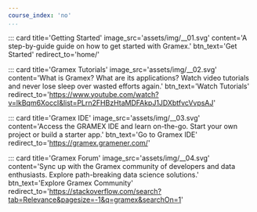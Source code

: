 ```yaml
---
course_index: 'no'
...
```


<div class="row" markdown="1">
::: card title='Getting Started' image_src='assets/img/__01.svg' content='A step-by-guide guide on how to get started with Gramex.' btn_text='Get Started' redirect_to='home/'

::: card title='Gramex Tutorials' image_src='assets/img/__02.svg' content='What is Gramex? What are its applications? Watch video tutorials and never lose sleep over wasted efforts again.' btn_text='Watch Tutorials' redirect_to='https://www.youtube.com/watch?v=lkBqm6XoccI&list=PLrn2FHBzHtaMDFAkpJ1JDXbtfvcVvpsAJ'

::: card title='Gramex IDE' image_src='assets/img/__03.svg' content='Access the GRAMEX IDE and learn on-the-go. Start your own project or build a starter app.' btn_text='Go to Gramex IDE' redirect_to='https://gramex.gramener.com/'

::: card title='Gramex Forum' image_src='assets/img/__04.svg' content='Sync up with the Gramex community of developers and data enthusiasts. Explore path-breaking data science solutions.' btn_text='Explore Gramex Community' redirect_to='https://stackoverflow.com/search?tab=Relevance&pagesize=-1&q=gramex&searchOn=1'
</div>
